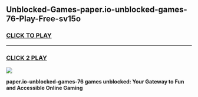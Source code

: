 
## Unblocked-Games-paper.io-unblocked-games-76-Play-Free-sv15o
<h3>
<a href="https://premium76.site?title=paper.io-unblocked-games-76&ref=17A">CLICK TO PLAY</a></h3>
<hr>

<h3>
<a href="https://premium76.site?title=paper.io-unblocked-games-76&ref=17A">CLICK 2 PLAY</a>
  
</h3>

<a href="https://premium76.site?title=paper.io-unblocked-games-76&ref=17A"><img src="https://clearcache.store/games.png"></a>


**paper.io-unblocked-games-76 games unblocked: Your Gateway to Fun and Accessible Online Gaming**
